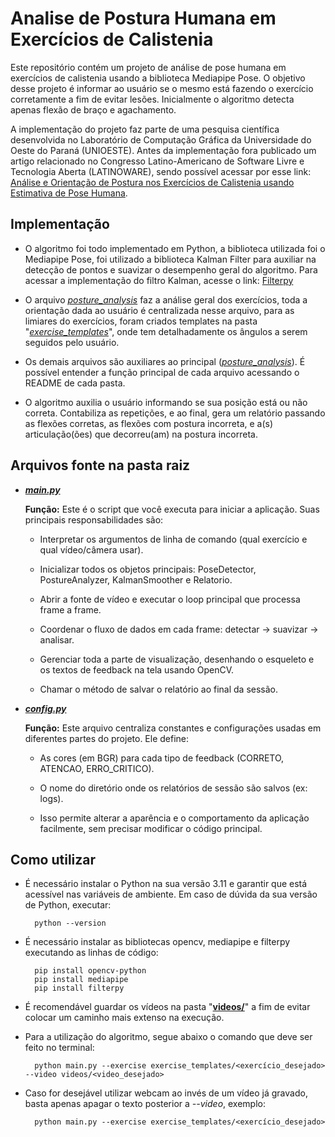 # Analise de Postura Humana em Exercícios de Calistenia

Este repositório contém um projeto de análise de pose humana em exercícios de calistenia usando a biblioteca Mediapipe Pose. O objetivo desse projeto é informar ao usuário se o mesmo está fazendo o exercício corretamente a fim de evitar lesões. Inicialmente o algoritmo detecta apenas flexão de braço e agachamento.

A implementação do projeto faz parte de uma pesquisa científica desenvolvida no Laboratório de Computação Gráfica da Universidade do Oeste do Paraná (UNIOESTE). Antes da implementação fora publicado um artigo relacionado no Congresso Latino-Americano de Software Livre e Tecnologia Aberta (LATINOWARE), sendo possível acessar por esse link: [Análise e Orientação de Postura nos Exercícios de Calistenia usando Estimativa de Pose Humana](https://doi.org/10.5753/latinoware.2024.245728).

## Implementação

* O algoritmo foi todo implementado em Python, a biblioteca utilizada foi o Mediapipe Pose, foi utilizado a biblioteca Kalman Filter para auxiliar na detecção de pontos e suavizar o desempenho geral do algoritmo. Para acessar a implementação do filtro Kalman, acesse o link: [Filterpy](https://github.com/rlabbe/filterpy)

* O arquivo [*posture_analysis*](https://github.com/molsousa/analise-postura-humana/blob/main/src/posture_analysis.py) faz a análise geral dos exercícios, toda a orientação dada ao usuário é centralizada nesse arquivo, para as limiares do exercícios, foram criados templates na pasta "[*exercise_templates*](https://github.com/molsousa/analise-postura-humana/tree/main/exercise_templates)", onde tem detalhadamente os ângulos a serem seguidos pelo usuário.

* Os demais arquivos são auxiliares ao principal ([*posture_analysis*](https://github.com/molsousa/analise-postura-humana/blob/main/src/posture_analysis.py)). É possível entender a função principal de cada arquivo acessando o README de cada pasta.

* O algoritmo auxilia o usuário informando se sua posição está ou não correta. Contabiliza as repetições, e ao final, gera um relatório passando as flexões corretas, as flexões com postura incorreta, e a(s) articulação(ões) que decorreu(am) na postura incorreta.

## Arquivos fonte na pasta raiz

- [***main.py***](https://github.com/molsousa/analise-postura-humana/blob/main/main.py)

    **Função:** Este é o script que você executa para iniciar a aplicação. Suas principais responsabilidades são:

    - Interpretar os argumentos de linha de comando (qual exercício e qual vídeo/câmera usar).

    - Inicializar todos os objetos principais: PoseDetector, PostureAnalyzer, KalmanSmoother e Relatorio.

    - Abrir a fonte de vídeo e executar o loop principal que processa frame a frame.

    - Coordenar o fluxo de dados em cada frame: detectar -> suavizar -> analisar.

    - Gerenciar toda a parte de visualização, desenhando o esqueleto e os textos de feedback na tela usando OpenCV.

    - Chamar o método de salvar o relatório ao final da sessão.

- [***config.py***](https://github.com/molsousa/analise-postura-humana/blob/main/config.py)

    **Função:** Este arquivo centraliza constantes e configurações usadas em diferentes partes do projeto. Ele define:

    - As cores (em BGR) para cada tipo de feedback (CORRETO, ATENCAO, ERRO_CRITICO).

    - O nome do diretório onde os relatórios de sessão são salvos (ex: logs).

    - Isso permite alterar a aparência e o comportamento da aplicação facilmente, sem precisar modificar o código principal.

## Como utilizar

* É necessário instalar o Python na sua versão 3.11 e garantir que está acessível nas variáveis de ambiente. Em caso de dúvida da sua versão de Python, executar:

        python --version

* É necessário instalar as bibliotecas opencv, mediapipe e filterpy executando as linhas de código:

        pip install opencv-python
        pip install mediapipe
        pip install filterpy

* É recomendável guardar os vídeos na pasta "[**videos/**](https://github.com/molsousa/analise-postura-humana/tree/main/videos)" a fim de evitar colocar um caminho mais extenso na execução.

* Para a utilização do algoritmo, segue abaixo o comando que deve ser feito no terminal:

        python main.py --exercise exercise_templates/<exercício_desejado> --video videos/<video_desejado>
 
* Caso for desejável utilizar webcam ao invés de um vídeo já gravado, basta apenas apagar o texto posterior a *--video*, exemplo:

        python main.py --exercise exercise_templates/<exercício_desejado>